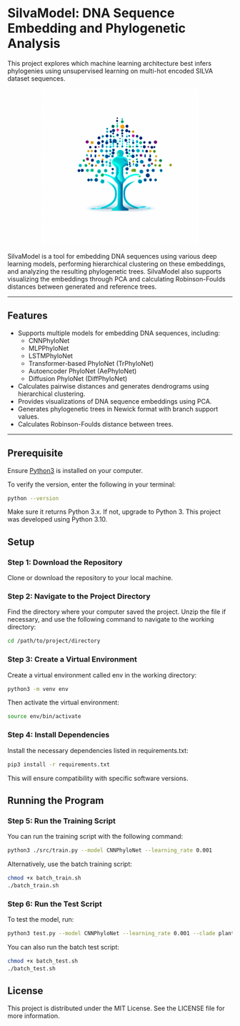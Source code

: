 # SilvaModel: DNA Sequence Embedding and Phylogenetic Analysis

This project explores which machine learning architecture best infers phylogenies using unsupervised learning on multi-hot encoded SILVA dataset sequences.

<p align="center">
  <a href="https://github.com/github_username/repo_name">
    <img src="img/logo.png" width="350" title="logo">
  </a>
</p>

SilvaModel is a tool for embedding DNA sequences using various deep learning models, performing hierarchical clustering on these embeddings, and analyzing the resulting phylogenetic trees. SilvaModel also supports visualizing the embeddings through PCA and calculating Robinson-Foulds distances between generated and reference trees.

---

## Features

- Supports multiple models for embedding DNA sequences, including:
  - CNNPhyloNet
  - MLPPhyloNet
  - LSTMPhyloNet
  - Transformer-based PhyloNet (TrPhyloNet)
  - Autoencoder PhyloNet (AePhyloNet)
  - Diffusion PhyloNet (DiffPhyloNet)
- Calculates pairwise distances and generates dendrograms using hierarchical clustering.
- Provides visualizations of DNA sequence embeddings using PCA.
- Generates phylogenetic trees in Newick format with branch support values.
- Calculates Robinson-Foulds distance between trees.

---

## Prerequisite

Ensure [Python3](https://www.python.org/downloads/) is installed on your computer.

To verify the version, enter the following in your terminal:

```sh
python --version
```

Make sure it returns Python 3.x. If not, upgrade to Python 3. This project was developed using Python 3.10.

## Setup
### Step 1: Download the Repository
Clone or download the repository to your local machine.

### Step 2: Navigate to the Project Directory
Find the directory where your computer saved the project. Unzip the file if necessary, and use the following command to navigate to the working directory:

```sh
cd /path/to/project/directory
```

### Step 3: Create a Virtual Environment
Create a virtual environment called env in the working directory:

```sh
python3 -m venv env
```

Then activate the virtual environment:
```sh
source env/bin/activate
```

### Step 4: Install Dependencies

Install the necessary dependencies listed in requirements.txt:

```sh
pip3 install -r requirements.txt
```

This will ensure compatibility with specific software versions.

## Running the Program

### Step 5: Run the Training Script
You can run the training script with the following command:

```sh
python3 ./src/train.py --model CNNPhyloNet --learning_rate 0.001
```

Alternatively, use the batch training script:

```sh
chmod +x batch_train.sh
./batch_train.sh
```

### Step 6: Run the Test Script
To test the model, run:

```sh
python3 test.py --model CNNPhyloNet --learning_rate 0.001 --clade plants
```

You can also run the batch test script:

```sh
chmod +x batch_test.sh
./batch_test.sh
```

## License
This project is distributed under the MIT License. See the LICENSE file for more information.
